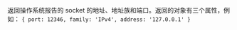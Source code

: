 <!-- YAML
added: v0.1.90
-->

返回操作系统报告的 socket 的地址、地址族和端口。返回的对象有三个属性，例如：
`{ port: 12346, family: 'IPv4', address: '127.0.0.1' }`

